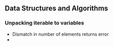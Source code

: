 ## Data Structures and Algorithms

### Unpacking iterable to variables

- Dismatch in number of elements returns error
- 